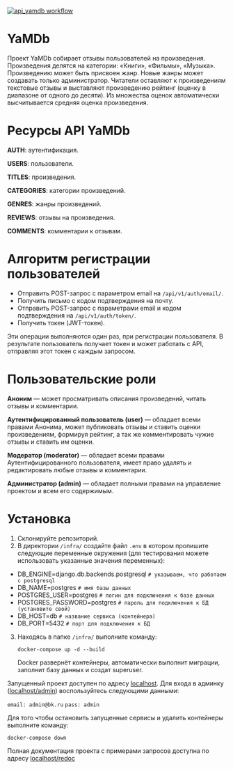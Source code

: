 
[![api_yamdb workflow](https://github.com/a-prokopenko/yamdb_final/actions/workflows/yamdb_workflow.yml/badge.svg)](https://github.com/a-prokopenko/yamdb_final/actions/workflows/yamdb_workflow.yml)
# YaMDb
Проект YaMDb собирает отзывы пользователей на произведения. Произведения делятся на категории: «Книги», «Фильмы», «Музыка». Произведению может быть присвоен жанр. Новые жанры может создавать только администратор. Читатели оставляют к произведениям текстовые отзывы и выставляют произведению рейтинг (оценку в диапазоне от одного до десяти). Из множества оценок автоматически высчитывается средняя оценка произведения.

# Ресурсы API YaMDb
**AUTH**: аутентификация.

**USERS**: пользователи.

**TITLES**: произведения.

**CATEGORIES**: категории произведений.

**GENRES**: жанры произведений.

**REVIEWS**: отзывы на произведения.

**COMMENTS**: комментарии к отзывам.

# Алгоритм регистрации пользователей
- Отправить POST-запрос с параметром email на `/api/v1/auth/email/`.
- Получить письмо с кодом подтверждения на почту.
- Отправить POST-запрос с параметрами email и кодом подтверждения на `/api/v1/auth/token/`.
- Получить токен (JWT-токен).

Эти операции выполняются один раз, при регистрации пользователя. В результате пользователь получает токен и может работать с API, отправляя этот токен с каждым запросом.

# Пользовательские роли
**Аноним** — может просматривать описания произведений, читать отзывы и комментарии.

**Аутентифицированный пользователь (user)** — обладает всеми правами Анонима, может публиковать отзывы и ставить оценки произведениям, формируя рейтинг, а так же комментировать чужие отзывы и ставить им оценки.

**Модератор (moderator)** — обладает всеми правами Аутентифицированного пользователя, имеет право удалять и редактировать любые отзывы и комментарии.

**Администратор (admin)** — обладает полными правами на управление проектом и всем его содержимым.


# Установка
1. Склонируйте репозиторий.
2. В директории `/infra/` создайте файл `.env` в котором пропишите следующие переменные окружения (для тестирования можете использовать указанные значения переменных):
 - DB_ENGINE=django.db.backends.postgresql `# указываем, что работаем с postgresql`
 - DB_NAME=postgres `# имя базы данных`
 - POSTGRES_USER=postgres `# логин для подключения к базе данных`
 - POSTGRES_PASSWORD=postgres `# пароль для подключения к БД (установите свой)`
 - DB_HOST=db `# название сервиса (контейнера)`
 - DB_PORT=5432 `# порт для подключения к БД` 
3. Находясь в папке `/infra/` выполните команду:
    ```
    docker-compose up -d --build
    ```
   Docker развернёт контейнеры, автоматически выполнит миграции, заполнит базу данных и создат superuser. 


Запущенный проект доступен по адресу [localhost](http://localhost/).
Для входа в админку ([localhost/admin](http://localhost/admin)) воспользуйтесь следующими данными:

`email: admin@bk.ru`
 `pass: admin`

Для того чтобы остановить запущенные сервисы и удалить контейнеры выполните команду: 
```
docker-compose down
```
Полная документация проекта с примерами запросов доступна по адресу [localhost/redoc](http://localhost/redoc)
